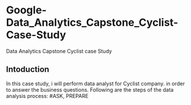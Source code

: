 # Google-Data_Analytics_Capstone_Cyclist-Case-Study
Data Analytics Capstone Cyclist case Study

## Intoduction
In this case study, i will perform data analyst for Cyclist company. in order to answer the business questions.
Following are the steps of the data analysis process:
 #ASK, PREPARE
